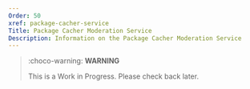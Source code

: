 ```yaml
---
Order: 50
xref: package-cacher-service
Title: Package Cacher Moderation Service
Description: Information on the Package Cacher Moderation Service
---
```


> :choco-warning: **WARNING**
>
> This is a Work in Progress. Please check back later.